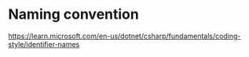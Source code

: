 # Naming convention 
https://learn.microsoft.com/en-us/dotnet/csharp/fundamentals/coding-style/identifier-names